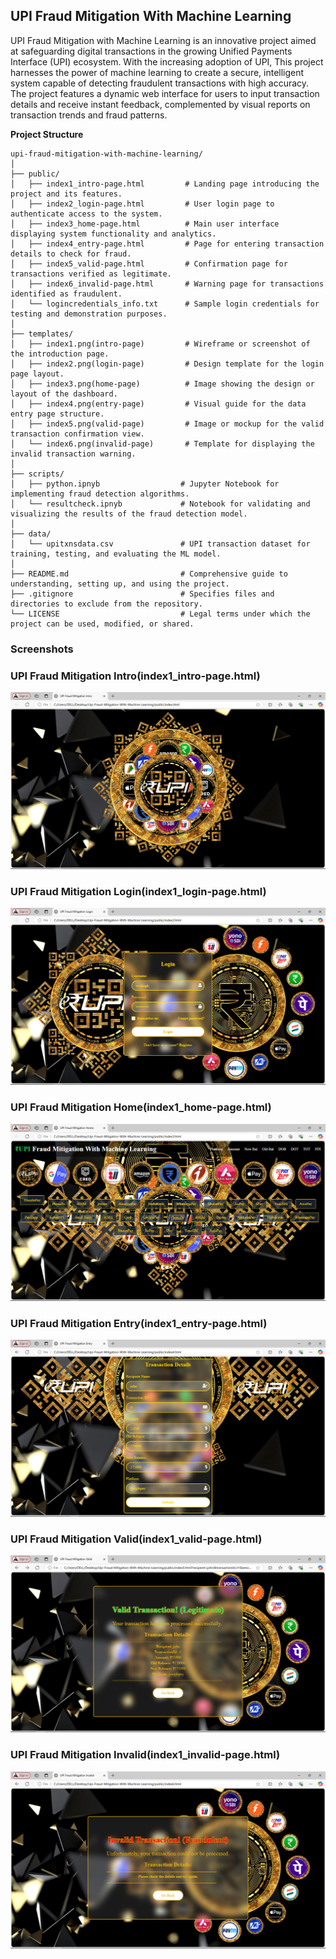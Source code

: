 ## UPI Fraud Mitigation With Machine Learning

UPI Fraud Mitigation with Machine Learning is an innovative project aimed at safeguarding digital transactions in the growing Unified Payments Interface (UPI) ecosystem. With the increasing adoption of UPI, This project harnesses the power of machine learning to create a secure, intelligent system capable of detecting fraudulent transactions with high accuracy.  The project features a dynamic web interface for users to input transaction details and receive instant feedback, complemented by visual reports on transaction trends and fraud patterns.

**Project Structure**

```
upi-fraud-mitigation-with-machine-learning/
│
├── public/
│   ├── index1_intro-page.html         # Landing page introducing the project and its features.
│   ├── index2_login-page.html         # User login page to authenticate access to the system.
│   ├── index3_home-page.html          # Main user interface displaying system functionality and analytics.
│   ├── index4_entry-page.html         # Page for entering transaction details to check for fraud.
│   ├── index5_valid-page.html         # Confirmation page for transactions verified as legitimate.
│   ├── index6_invalid-page.html       # Warning page for transactions identified as fraudulent.
│   └── logincredentials_info.txt      # Sample login credentials for testing and demonstration purposes.
│
├── templates/
│   ├── index1.png(intro-page)         # Wireframe or screenshot of the introduction page.
│   ├── index2.png(login-page)         # Design template for the login page layout.
│   ├── index3.png(home-page)          # Image showing the design or layout of the dashboard.
│   ├── index4.png(entry-page)         # Visual guide for the data entry page structure.
│   ├── index5.png(valid-page)         # Image or mockup for the valid transaction confirmation view.
│   └── index6.png(invalid-page)       # Template for displaying the invalid transaction warning.
│
├── scripts/
│   ├── python.ipnyb                  # Jupyter Notebook for implementing fraud detection algorithms.
│   └── resultcheck.ipnyb             # Notebook for validating and visualizing the results of the fraud detection model.
│
├── data/
│   └── upitxnsdata.csv               # UPI transaction dataset for training, testing, and evaluating the ML model.
│
├── README.md                         # Comprehensive guide to understanding, setting up, and using the project.
├── .gitignore                        # Specifies files and directories to exclude from the repository.
└── LICENSE                           # Legal terms under which the project can be used, modified, or shared.               
```

### Screenshots

### UPI Fraud Mitigation Intro(index1_intro-page.html)
![image alt](https://github.com/reeshapkmr/Upi-fraud-mitigation-with-machine-learning/blob/bd635dc3a9bc7a37679bddc3943bae1ba6ed1a54/templates/UPI%20Fraud%20Mitigation%20Intro.png)

### UPI Fraud Mitigation Login(index1_login-page.html)
![image alt](https://github.com/reeshapkmr/Upi-fraud-mitigation-with-machine-learning/blob/bd635dc3a9bc7a37679bddc3943bae1ba6ed1a54/templates/UPI%20Fraud%20Mitigation%20Login.png)

### UPI Fraud Mitigation Home(index1_home-page.html)
![image alt](https://github.com/reeshapkmr/Upi-fraud-mitigation-with-machine-learning/blob/bd635dc3a9bc7a37679bddc3943bae1ba6ed1a54/templates/UPI%20Fraud%20Mitigation%20Home.png)

### UPI Fraud Mitigation Entry(index1_entry-page.html)
![image alt](https://github.com/reeshapkmr/Upi-fraud-mitigation-with-machine-learning/blob/bd635dc3a9bc7a37679bddc3943bae1ba6ed1a54/templates/UPI%20Fraud%20Mitigation%20Entry.png)

### UPI Fraud Mitigation Valid(index1_valid-page.html)
![image alt](https://github.com/reeshapkmr/Upi-fraud-mitigation-with-machine-learning/blob/bd635dc3a9bc7a37679bddc3943bae1ba6ed1a54/templates/UPI%20Fraud%20Mitigation%20Valid.png)

### UPI Fraud Mitigation Invalid(index1_invalid-page.html)
![image alt](https://github.com/reeshapkmr/Upi-fraud-mitigation-with-machine-learning/blob/bd635dc3a9bc7a37679bddc3943bae1ba6ed1a54/templates/UPI%20Fraud%20Mitigation%20Invalid.png)

